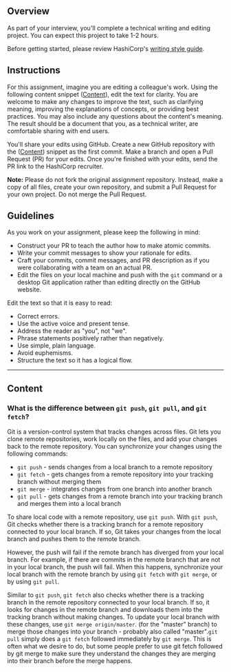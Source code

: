 ## Overview

As part of your interview, you'll complete a technical writing and editing project. You can expect this project to take 1-2 hours.

Before getting started, please review HashiCorp's [writing style guide](../styling-guide-snippet.md).

## Instructions

For this assignment, imagine you are editing a colleague's work. Using the following content snippet ([Content](#content)), edit the text for clarity. You are welcome to make any changes to improve the text, such as clarifying meaning, improving the explanations of concepts, or providing best practices. You may also include any questions about the content's meaning. The result should be a document that you, as a technical writer, are comfortable sharing with end users.

You'll share your edits using GitHub. Create a new GitHub repository with the ([Content](#content)) snippet as the first commit. Make a branch and open a Pull Request (PR) for your edits. Once you're finished with your edits, send the PR link to the HashiCorp recruiter.

**Note:** Please do not fork the original assignment repository. Instead, make a copy of all files, create your own repository, and submit a Pull Request for your own project. Do not merge the Pull Request.

## Guidelines

As you work on your assignment, please keep the following in mind:

- Construct your PR to teach the author how to make atomic commits.
- Write your commit messages to show your rationale for edits.
- Craft your commits, commit messages, and PR description as if you were collaborating with a team on an actual PR.
- Edit the files on your local machine and push with the `git` command or a desktop Git application rather than editing directly on the GitHub website.

Edit the text so that it is easy to read:
- Correct errors.
- Use the active voice and present tense.
- Address the reader as "you", not "we".
- Phrase statements positively rather than negatively.
- Use simple, plain language. 
- Avoid euphemisms.
- Structure the text so it has a logical flow. 

---

## Content

### What is the difference between `git push`, `git pull`, and `git fetch`?

Git is a version-control system that tracks changes across files. Git lets you clone remote repositories, work locally on the files, and add your changes back to the remote repository. You can synchronize your changes using the following commands:

- `git push` - sends changes from a local branch to a remote repository
- `git fetch` - gets changes from a remote repository into your tracking branch without merging them
- `git merge` - integrates changes from one branch into another branch
- `git pull` - gets changes from a remote branch into your tracking branch and merges them into a local branch

To share local code with a remote repository, use `git push`. With `git push`, Git checks whether there is a tracking branch for a remote repository connected to your local branch. If so, Git takes your changes from the local branch and pushes them to the remote branch. 

However, the push will fail if the remote branch has diverged from your local branch. For example, if there are commits in the remote branch that are not in your local branch, the push will fail. When this happens, synchronize your local branch with the remote branch by using `git fetch` with `git merge`, or by using `git pull`. 

Similar to `git push`, `git fetch` also checks whether there is a tracking branch in the remote repository connected to your local branch. If so, it looks for changes in the remote branch and downloads them into the tracking branch without making changes. To update your local branch with these changes, use `git merge origin/master`. (for the "master" branch) to merge those changes into your branch - probably also called "master".`git pull` simply does a `git fetch` followed immediately by `git merge`. This is often what we desire to do, but some people prefer to use git fetch followed by git merge to make sure they understand the changes they are merging into their branch before the merge happens.
